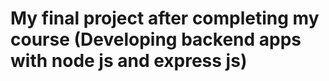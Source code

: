 # My final project after completing my course (Developing backend apps with node js and express js)
